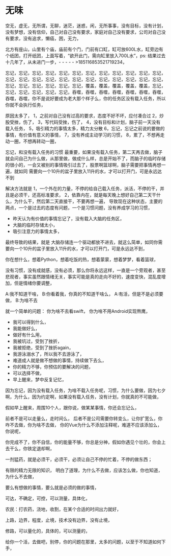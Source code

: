# 无味

空无，虚无，无所谓，无聊，迷茫，迷惑，闲，无所事事，没有目标，没有计划，没有梦想，没有信仰，自己对自己没有要求，家庭对自己没有要求，公司对自己没有要求，没有追求，懒癌，困，无力，

北方有座山，山里有个庙，庙前有个门，门前有口缸，缸可放600L水，缸旁边有个纸团，打开纸团，上面写着，“欲开此门，需向缸里放入700L水”，ps: 结果过去十几年了，从未进门一步，- - - - - &gt;185116853521719234，

忘记，忘记，忘记，忘记，忘记，忘记，忘记，忘记，忘记，忘记，忘记，忘记，忘记，忘记，忘记，忘记，忘记，忘记，忘记，忘记，忘记，忘记，忘记，忘记，忘记，忘记，忘记，忘记，忘记，忘记，覆盖，覆盖，覆盖，覆盖，覆盖，忘记，忘记，忘记，忘记，忘记，忘记，吞噬，吞噬，吞噬，吞噬，吞噬，吞噬，吞噬，吞噬，吞噬，你不是说好要成为老大那个样子么，你的任务区没有载入任务，所以你就不会执行任务，

原因太多了， 1，之前对自己没有过高的要求，态度不好不坏，应付凑合过 2，炒股受挫，伤了， 3，写代码受挫，伤了， 4，没有目标和计划，脑子前一天没有 载入任务， 5，吸引精力的事情太多，精力太分散 6，忘记，忘记之前说的要做的事情，有价值有意义的事情， 7，没有养成主动学习的习惯， 8，累了，不想再走动一圈，不想再转动一圈，

忘记，和没有载入任务的习惯 最重要，如果没有载入任务，第二天再去做，脑子就会问自己为什么做，从那里做，做成什么样，总是开始不了，而脑子的临时存储的很小的，一会又被别的事情吸引过去了，股票啊篮球啊，脑子需要把事情再想一遍，就如同 需要向一个10升的盆子里放入11升的水，才可以打开门，可是永远达不到

解决方法就是 1，一个外在的力量，不停的给自己载入任务，派活，不停的干，并且是必须干，还高标准要求， 2，依靠内在，就是每天晚上想好自己第二天干什么，为什么干，然后第二天直接干，不要再想一遍， 导致现在这种状态，主要的两点，一个是过去的态度有问题，一个是习惯问题，没有养成学习的习惯，

* 昨天认为有价值的事情忘记了，没有载入大脑的任务区，
* 大脑的临时存储太小，
* 吸引注意力的事情太多，

最终导致的结果，就是 大脑存储连一个驱动都放不进去，就这么简单，如同你需要向一个10升的盆子里放入11升的水，才可以打开门，可是永远达不到，

你在想什么，想着Python，想着吃饭的热，想着蒙蒙，想着梦梦，看着篮球，

没有习惯，没有成就感，没有必须，那么你将永远这样，一直是一个旁观者，甚至悲观者，事实虽然跟情绪无关，事实可能是真的走向不好的，速度变快，混乱度增加，但是情绪你要调整，

A:我不知道干啥， B:你看着我，你真的不知道干啥么， A:有活，但是不是必须要做， B:为啥不去

就一个简单的问题： 你为啥不去看swift， 你为啥不用Android实现熬鹰，

* 我可以得到什么，
* 我能做好么，
* 做好有什么用，
* 我被坑过，受到了挫折，
* 我被拒绝，受到了挫折again，
* 我游泳溺水了，所以我不去游泳了，
* 难道成人就是做不想做的事情，持续做下去么，
* 你的精力不够，你预估的要解决的问题，
* 可以选择不做，
* 早上醒来，梦中反复记忆，

因为忘记，因为没有载入任务，为啥不载入任务呢，习惯，为什么要做，因为七夕啊，为什么，因为约定啊，如果没有载入任务，没有计划，你就真的不可能做，

假如早上醒来，周围10个人，跟你说，做某某事情，你还会忘记么，

前者不是可以走量么，走时间么， 后者不是公司需要你转变么，让你扩宽么，你咋不去做，你为啥不去做， 你的Vue为什么不添加注释呢，难道不应该添加么，你说呢，

你完成不了，你不自信，你的能量不够，你总是分神，假如你遇见个壮的，你会上去干么，你铁定退却啊，

一剂猛药，就是必须干，必须干，必须让自己不停的忙着，不停的做东西；

有限的精力无限的知识， 明白了道理，为什么不去做，应该怎么做，你也知道，为什么不去做，

要么有想做的事情，要么就是必须的做的事情，

可达，不确定，可控，可以测量，具体化，

农民：打农药，浇地，收割，在某个合适的时间出力就好，

上路，边界，程度，止境，技术没有边界，没有止境，

修路，可以量化的，具体的，可以测量的，

给你一个活，去做吧，别停，你的问题在那里，太多的问题，以至于不知道如何下手，

